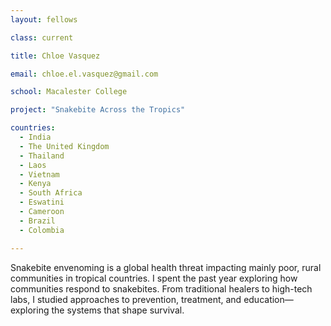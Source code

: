 ```yaml
---
layout: fellows

class: current

title: Chloe Vasquez

email: chloe.el.vasquez@gmail.com

school: Macalester College

project: "Snakebite Across the Tropics"

countries:
  - India
  - The United Kingdom
  - Thailand
  - Laos
  - Vietnam
  - Kenya
  - South Africa
  - Eswatini
  - Cameroon
  - Brazil
  - Colombia

---
```


Snakebite envenoming is a global health threat impacting mainly poor, rural communities in tropical countries. I spent the past year exploring how communities respond to snakebites. From traditional healers to high-tech labs, I studied approaches to prevention, treatment, and education—exploring the systems that shape survival.
